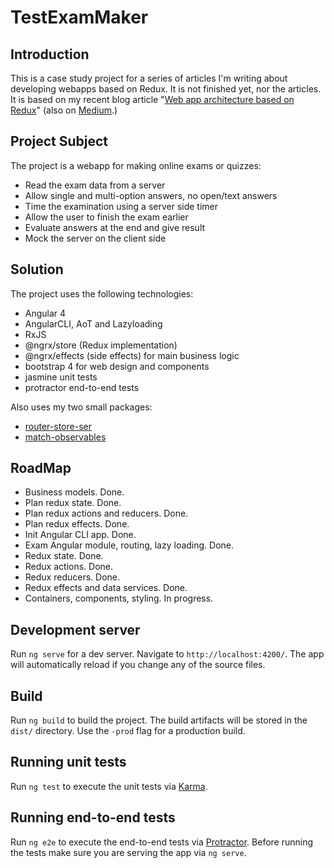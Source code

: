 # TestExamMaker

## Introduction
This is a case study project for a series of articles I'm writing about developing webapps based on Redux. It is not finished yet, nor the articles. It is based on my recent blog article "[Web app architecture based on Redux](http://devblog.ztp.pt/web-app-architecture-based-on-redux/)" (also on [Medium](https://medium.com/p/web-app-architecture-based-on-redux-1e16294c817a).)

## Project Subject
The project is a webapp for making online exams or quizzes:
- Read the exam data from a server
- Allow single and multi-option answers, no open/text answers
- Time the examination using a server side timer
- Allow the user to finish the exam earlier
- Evaluate answers at the end and give result
- Mock the server on the client side

## Solution
The project uses the following technologies:
- Angular 4
- AngularCLI, AoT and Lazyloading
- RxJS
- @ngrx/store (Redux implementation)
- @ngrx/effects (side effects) for main business logic
- bootstrap 4 for web design and components
- jasmine unit tests
- protractor end-to-end tests

Also uses my two small packages:
- [router-store-ser](https://github.com/akaztp/router-store-ser)
- [match-observables](https://github.com/akaztp/match-observable)

## RoadMap
- Business models. Done.
- Plan redux state. Done.
- Plan redux actions and reducers. Done.
- Plan redux effects. Done.
- Init Angular CLI app. Done.
- Exam Angular module, routing, lazy loading. Done.
- Redux state. Done.
- Redux actions. Done.
- Redux reducers. Done.
- Redux effects and data services. Done.
- Containers, components, styling. In progress.

## Development server
Run `ng serve` for a dev server. Navigate to `http://localhost:4200/`. The app will automatically reload if you change any of the source files.

## Build
Run `ng build` to build the project. The build artifacts will be stored in the `dist/` directory. Use the `-prod` flag for a production build.

## Running unit tests
Run `ng test` to execute the unit tests via [Karma](https://karma-runner.github.io).

## Running end-to-end tests
Run `ng e2e` to execute the end-to-end tests via [Protractor](http://www.protractortest.org/).
Before running the tests make sure you are serving the app via `ng serve`.
